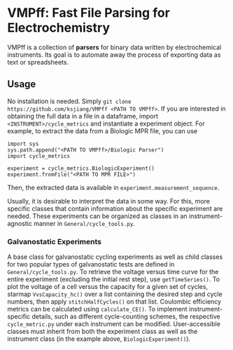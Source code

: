
# VMPff: Fast File Parsing for Electrochemistry

VMPff is a collection of **parsers** for binary data written by electrochemical instruments. Its goal is to automate away the process of exporting data as text or spreadsheets.

## Usage

No installation is needed. Simply `git clone https://github.com/ksjiang/VMPff <PATH TO VMPff>`. If you are interested in obtaining the full data in a file in a dataframe, import `<INSTRUMENT>/cycle_metrics` and instantiate a experiment object. For example, to extract the data from a Biologic MPR file, you can use

    import sys
    sys.path.append("<PATH TO VMPff>/Biologic Parser")
    import cycle_metrics

    experiment = cycle_metrics.BiologicExperiment()
    experiment.fromFile("<PATH TO MPR FILE>")
    
Then, the extracted data is available in `experiment.measurement_sequence`.

Usually, it is desirable to interpret the data in some way. For this, more specific classes that contain information about the specific experiment are needed. These experiments can be organized as classes in an instrument-agnostic manner in `General/cycle_tools.py`.

### Galvanostatic Experiments

A base class for galvanostatic cycling experiments as well as child classes for two popular types of galvanostatic tests are defined in `General/cycle_tools.py`. To retrieve the voltage versus time curve for the entire experiment (excluding the initial rest step), use `getTimeSeries()`. To plot the voltage of a cell versus the capacity for a given set of cycles, starmap `VvsCapacity_hc()` over a list containing the desired step and cycle numbers, then apply `stitchHalfCycles()` on that list. Coulombic efficiency metrics can be calculated using `calculate_CE()`. To implement instrument-specific details, such as different cycle-counting schemes, the respective `cycle_metric.py` under each instrument can be modified. User-accessible classes must inherit from both the experiment class as well as the instrument class (in the example above, `BiologicExperiment()`).
